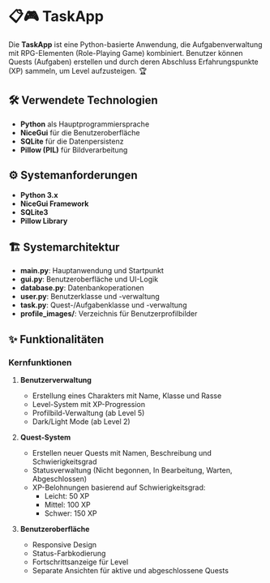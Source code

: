 # 📋🎮 TaskApp 

Die **TaskApp** ist eine Python-basierte Anwendung, die Aufgabenverwaltung mit RPG-Elementen (Role-Playing Game) kombiniert. Benutzer können Quests (Aufgaben) erstellen und durch deren Abschluss Erfahrungspunkte (XP) sammeln, um Level aufzusteigen. 🏆

## 🛠️ Verwendete Technologien 

- **Python** als Hauptprogrammiersprache
- **NiceGui** für die Benutzeroberfläche
- **SQLite** für die Datenpersistenz
- **Pillow (PIL)** für Bildverarbeitung

## ⚙️ Systemanforderungen 

- **Python 3.x**
- **NiceGui Framework**
- **SQLite3**
- **Pillow Library**

## 🏗️ Systemarchitektur 

- **main.py**: Hauptanwendung und Startpunkt
- **gui.py**: Benutzeroberfläche und UI-Logik
- **database.py**: Datenbankoperationen
- **user.py**: Benutzerklasse und -verwaltung
- **task.py**: Quest-/Aufgabenklasse und -verwaltung
- **profile_images/**: Verzeichnis für Benutzerprofilbilder

## ✨ Funktionalitäten

### Kernfunktionen

1. **Benutzerverwaltung**
   - Erstellung eines Charakters mit Name, Klasse und Rasse
   - Level-System mit XP-Progression
   - Profilbild-Verwaltung (ab Level 5)
   - Dark/Light Mode (ab Level 2)

2. **Quest-System**
   - Erstellen neuer Quests mit Namen, Beschreibung und Schwierigkeitsgrad
   - Statusverwaltung (Nicht begonnen, In Bearbeitung, Warten, Abgeschlossen)
   - XP-Belohnungen basierend auf Schwierigkeitsgrad:
     - Leicht: 50 XP
     - Mittel: 100 XP
     - Schwer: 150 XP

3. **Benutzeroberfläche**
   - Responsive Design
   - Status-Farbkodierung
   - Fortschrittsanzeige für Level
   - Separate Ansichten für aktive und abgeschlossene Quests
